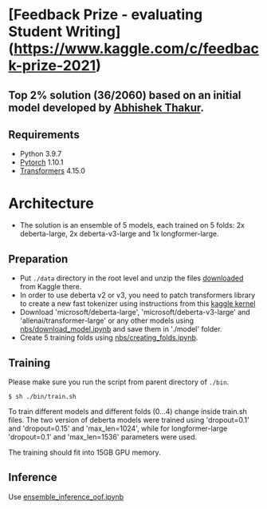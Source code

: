 # [Feedback Prize - evaluating Student Writing] (https://www.kaggle.com/c/feedback-prize-2021)

## Top 2% solution (36/2060) based on an initial model developed by [Abhishek Thakur](https://github.com/abhishekkrthakur/long-text-token-classification).

## Requirements

- Python 3.9.7
- [Pytorch](https://pytorch.org/) 1.10.1
- [Transformers](https://huggingface.co/docs/transformers/index) 4.15.0


# Architecture

- The solution is an ensemble of 5 models, each trained on 5 folds: 2x deberta-large, 2x deberta-v3-large and 1x longformer-large.

## Preparation

- Put `./data` directory in the root level and unzip the files [downloaded](https://www.kaggle.com/c/feedback-prize-2021/data) from Kaggle there. 
- In order to use deberta v2 or v3, you need to patch transformers library to create a new fast tokenizer using instructions from this [kaggle kernel](https://www.kaggle.com/nbroad/deberta-v2-3-fast-tokenizer)
- Download 'microsoft/deberta-large', 'microsoft/deberta-v3-large' and 'allenai/transformer-large' or any other models using [nbs/download_model.ipynb](https://github.com/akuritsyn/feedback-prize-2021/blob/main/nbs/download_model.ipynb) and save them in './model' folder.
- Create 5 training folds using [nbs/creating_folds.ipynb](https://github.com/akuritsyn/feedback-prize-2021/blob/main/nbs/creating_folds.ipynb).

## Training

Please make sure you run the script from parent directory of `./bin`. 

~~~
$ sh ./bin/train.sh
~~~

To train different models and different folds (0...4) change inside train.sh files. The two version of deberta models were trained using 'dropout=0.1' and 'dropout=0.15' and 'max_len=1024', while for longformer-large 'dropout=0.1' and 'max_len=1536' parameters were used. 

The training should fit into 15GB GPU memory.


## Inference

Use [ensemble_inference_oof.ipynb](https://github.com/akuritsyn/feedback-prize-2021/blob/main/nbs/ensemble_inference_oof.ipynb)